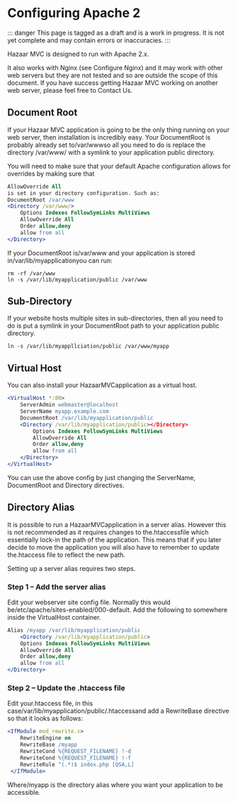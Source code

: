 # Configuring Apache 2

::: danger
This page is tagged as a draft and is a work in progress.  It is not yet complete and may contain errors or inaccuracies.
:::

Hazaar MVC is designed to run with Apache 2.x.

It also works with Nginx (see Configure Nginx) and it may work with other web servers but they are not tested and so are outside the scope of this document. If you have success getting Hazaar MVC working on another web server, please feel free to Contact Us.

## Document Root

If your Hazaar MVC application is going to be the only thing running on your web server, then installation is incredibly easy. Your DocumentRoot is probably already set to/var/wwwso all you need to do is replace the directory /var/www/ with a symlink to your application public directory.

You will need to make sure that your default Apache configuration allows for overrides by making sure that

```apache
AllowOverride All
is set in your directory configuration. Such as:
DocumentRoot /var/www
<Directory /var/www/>
    Options Indexes FollowSymLinks MultiViews
    AllowOverride All
    Order allow,deny
    allow from all
</Directory>
```

If your DocumentRoot is/var/www and your application is stored in/var/lib/myapplicationyou can run:

```shell
rm -rf /var/www
ln -s /var/lib/myapplication/public /var/www
```

## Sub-Directory

If your website hosts multiple sites in sub-directories, then all you need to do is put a symlink in your DocumentRoot path to your application public directory.

```shell
ln -s /var/lib/myappllciation/public /var/www/myapp
```

## Virtual Host

You can also install your HazaarMVCapplication as a virtual host.

```apache
<VirtualHost *:80>
    ServerAdmin webmaster@localhost
    ServerName myapp.example.com
    DocumentRoot /var/lib/myapplication/public
    <Directory /var/lib/myapplication/public></Directory>
        Options Indexes FollowSymLinks MultiViews
        AllowOverride All
        Order allow,deny
        allow from all
    </Directory>
</VirtualHost>
```

You can use the above config by just changing the ServerName, DocumentRoot and Directory directives.

## Directory Alias

It is possible to run a HazaarMVCapplication in a server alias. However this is not recommended as it requires changes to the.htaccessfile which essentially lock-in the path of the application. This means that if you later decide to move the application you will also have to remember to update the.htaccess file to reflect the new path.

Setting up a server alias requires two steps.

### Step 1 – Add the server alias

Edit your webserver site config file. Normally this would be/etc/apache/sites-enabled/000-default. Add the following to somewhere inside the VirtualHost container.

```apache
Alias /myapp /var/lib/myapplication/public
    <Directory /var/lib/myapplication/public>
    Options Indexes FollowSymLinks MultiViews
    AllowOverride All
    Order allow,deny
    allow from all
</Directory>
```

### Step 2 – Update the .htaccess file

Edit your.htaccess file, in this case/var/lib/myapplication/public/.htaccessand add a RewriteBase directive so that it looks as follows:

```apache
<IfModule mod_rewrite.c>
    RewriteEngine on
    RewriteBase /myapp
    RewriteCond %{REQUEST_FILENAME} !-d
    RewriteCond %{REQUEST_FILENAME} !-f
    RewriteRule ^(.*)$ index.php [QSA,L]
 </IfModule>
 ```

Where/myapp is the directory alias where you want your application to be accessible.

